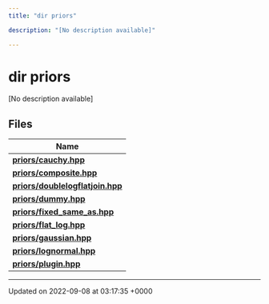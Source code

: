 ```yaml
---
title: "dir priors"

description: "[No description available]"

---
```


# dir priors

[No description available]

## Files

| Name           |
| -------------- |
| **[priors/cauchy.hpp](/documentation/code/files/cauchy_8hpp/#file-priors-cauchy-hpp)**  |
| **[priors/composite.hpp](/documentation/code/files/composite_8hpp/#file-priors-composite-hpp)**  |
| **[priors/doublelogflatjoin.hpp](/documentation/code/files/doublelogflatjoin_8hpp/#file-priors-doublelogflatjoin-hpp)**  |
| **[priors/dummy.hpp](/documentation/code/files/dummy_8hpp/#file-priors-dummy-hpp)**  |
| **[priors/fixed_same_as.hpp](/documentation/code/files/fixed__same__as_8hpp/#file-priors-fixed-same-as-hpp)**  |
| **[priors/flat_log.hpp](/documentation/code/files/flat__log_8hpp/#file-priors-flat-log-hpp)**  |
| **[priors/gaussian.hpp](/documentation/code/files/gaussian_8hpp/#file-priors-gaussian-hpp)**  |
| **[priors/lognormal.hpp](/documentation/code/files/lognormal_8hpp/#file-priors-lognormal-hpp)**  |
| **[priors/plugin.hpp](/documentation/code/files/plugin_8hpp/#file-priors-plugin-hpp)**  |






-------------------------------

Updated on 2022-09-08 at 03:17:35 +0000
